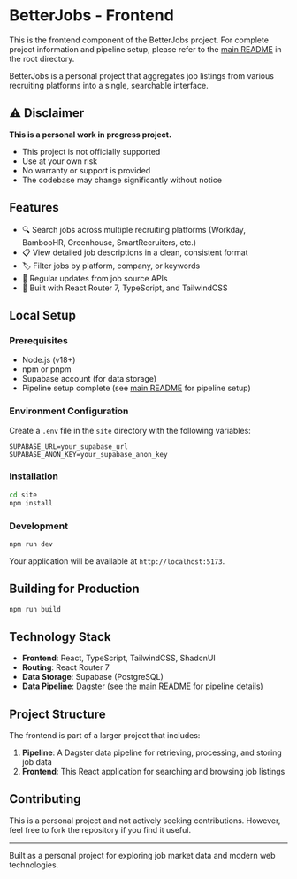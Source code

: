 # BetterJobs - Frontend

This is the frontend component of the BetterJobs project. For complete project information and pipeline setup, please refer to the [main README](../README.md) in the root directory.

BetterJobs is a personal project that aggregates job listings from various recruiting platforms into a single, searchable interface.

## ⚠️ Disclaimer

**This is a personal work in progress project.**

- This project is not officially supported
- Use at your own risk
- No warranty or support is provided
- The codebase may change significantly without notice

## Features

- 🔍 Search jobs across multiple recruiting platforms (Workday, BambooHR, Greenhouse, SmartRecruiters, etc.)
- 📋 View detailed job descriptions in a clean, consistent format
- 🏷️ Filter jobs by platform, company, or keywords
- 🔄 Regular updates from job source APIs
- 🚀 Built with React Router 7, TypeScript, and TailwindCSS

## Local Setup

### Prerequisites

- Node.js (v18+)
- npm or pnpm
- Supabase account (for data storage)
- Pipeline setup complete (see [main README](../README.md) for pipeline setup)

### Environment Configuration

Create a `.env` file in the `site` directory with the following variables:

```
SUPABASE_URL=your_supabase_url
SUPABASE_ANON_KEY=your_supabase_anon_key
```

### Installation

```bash
cd site
npm install
```

### Development

```bash
npm run dev
```

Your application will be available at `http://localhost:5173`.

## Building for Production

```bash
npm run build
```

## Technology Stack

- **Frontend**: React, TypeScript, TailwindCSS, ShadcnUI
- **Routing**: React Router 7
- **Data Storage**: Supabase (PostgreSQL)
- **Data Pipeline**: Dagster (see the [main README](../README.md) for pipeline details)

## Project Structure

The frontend is part of a larger project that includes:

1. **Pipeline**: A Dagster data pipeline for retrieving, processing, and storing job data
2. **Frontend**: This React application for searching and browsing job listings

## Contributing

This is a personal project and not actively seeking contributions. However, feel free to fork the repository if you find it useful.

---

Built as a personal project for exploring job market data and modern web technologies.

